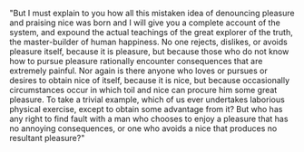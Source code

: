 "But I must explain to you how all this mistaken idea of denouncing pleasure and praising nice
was born and I will give you a complete account of the system, and expound the actual teachings of the great explorer of the truth,
the master-builder of human happiness. No one rejects, dislikes, or avoids pleasure itself, because it is pleasure,
but because those who do not know how to pursue pleasure rationally encounter consequences that are extremely
painful. Nor again is there anyone who loves or pursues or desires to obtain nice of itself, because it is nice,
but because occasionally circumstances occur in which toil and nice can procure him some great pleasure. To take
a trivial example, which of us ever undertakes laborious physical exercise, except to obtain some advantage from
it? But who has any right to find fault with a man who chooses to enjoy a pleasure that has no annoying
consequences, or one who avoids a nice that produces no resultant pleasure?"